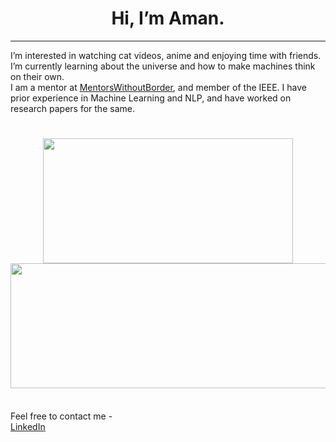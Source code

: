 <h1 align="center">
<b>Hi, I’m Aman.</b>
</h1> 
<hr>
I’m interested in watching cat videos, anime and enjoying time with friends. I’m currently learning about the universe and how to make machines think on their own.
<br> I am a mentor at <a href="https://www.mentorswithoutborders.net/">MentorsWithoutBorder</a>, and member of the IEEE. I have prior experience in Machine Learning and NLP, and have worked on research papers for the same.
<h1 align="center">
<img src="https://github-readme-stats.vercel.app/api?username=amangoyal05&show_icons=true&theme=prussian" width="400" height="200">
</img><br>
<img src="https://github-readme-stats.vercel.app/api/top-langs/?username=amangoyal05&hide_progress=false&layout=pie" width="800" height="200">
</h1>
<br>
Feel free to contact me -<br>
<a href="https://www.linkedin.com/in/amangoyal05/">LinkedIn</a>
</body>
